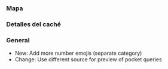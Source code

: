 ### Mapa

### Detalles del caché

### General
- New: Add more number emojis (separate category)
- Change: Use different source for preview of pocket queries
